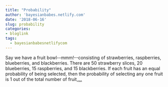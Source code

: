 ```yaml
---
title: "Probability"
author: 'bayesianbabes.netlify.com'
date: '2018-06-16'
slug: probability
categories:
- bloglink
tags:
  - bayesianbabesnetlifycom
---
```


Say we have a fruit bowl--mmm!--consisting of strawberries, raspberries, blueberries, and blackberries. There are 50 strawberry slices, 20 blueberries, 15 raspberries, and 15 blackberries. If each fruit has an equal probability of being selected, then the probability of selecting any one fruit is 1 out of the total number of fruit,[... <i class="fas fa-external-link-alt"></i>](https://bayesianbabes.netlify.com/post/2018-06-14-probability/)

